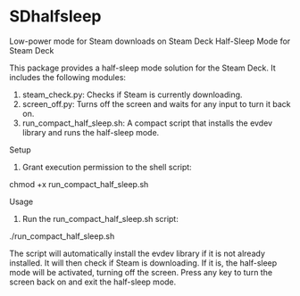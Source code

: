 # SDhalfsleep
Low-power mode for Steam downloads on Steam Deck
Half-Sleep Mode for Steam Deck

This package provides a half-sleep mode solution for the Steam Deck. It includes the following modules:

1. steam_check.py: Checks if Steam is currently downloading.
2. screen_off.py: Turns off the screen and waits for any input to turn it back on.
3. run_compact_half_sleep.sh: A compact script that installs the evdev library and runs the half-sleep mode.

Setup

1. Grant execution permission to the shell script:

chmod +x run_compact_half_sleep.sh

Usage

1. Run the run_compact_half_sleep.sh script:

./run_compact_half_sleep.sh

The script will automatically install the evdev library if it is not already installed. It will then check if Steam is downloading. If it is, the half-sleep mode will be activated, turning off the screen. Press any key to turn the screen back on and exit the half-sleep mode.
